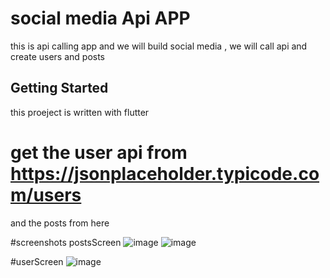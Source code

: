# social media Api APP

this is api calling app and we will build social media , we will call api
 and create users and posts

## Getting Started
this proeject is written with flutter 


# get the user api from https://jsonplaceholder.typicode.com/users
and the posts from here

#screenshots 
postsScreen
![image](https://user-images.githubusercontent.com/63127596/165513143-4aee6076-7986-4c2e-aafb-82a2bc91e495.png)
![image](https://user-images.githubusercontent.com/63127596/165513281-bfb11de8-61be-4855-a574-7d6e099cb2af.png)

#userScreen
![image](https://user-images.githubusercontent.com/63127596/165513519-1f84bfd4-8499-4542-a51e-ed84486581eb.png)


